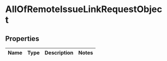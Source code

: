 # AllOfRemoteIssueLinkRequestObject

## Properties
Name | Type | Description | Notes
------------ | ------------- | ------------- | -------------
